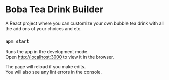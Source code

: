 # Boba Tea Drink Builder

A React project where you can customize your own bubble tea drink with all the add ons of your choices and etc.

### `npm start`

Runs the app in the development mode.\
Open [http://localhost:3000](http://localhost:3000) to view it in the browser.

The page will reload if you make edits.\
You will also see any lint errors in the console.
